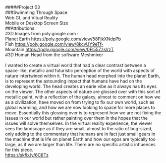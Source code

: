 #####Project 03 <br>
###Swimming Through Space <br>
Web GL and Vitual Reality<br>
Mobile or Desktop Screen Size<br>
##Attributions: <br>
#3D Images from poly.google.com :<br>
Planet Earth https://poly.google.com/view/58PjkXNdpPb <br>
Fish https://poly.google.com/view/8kcvUY9eTf- <br>
Mountain https://poly.google.com/view/0Fl55ZzsVzT <br>
#3D Human Head from the software Meshmixer <br>
<br>
I wanted to create a virtual world that had a clear contrast between a space-like, metallic and futuristic perception of the world with aspects of nature intertwined within it. The human head morphed into the planet Earth, is to represent the astounding impact that humans have had on the developing world. The head creates an earie vibe as it always has its eyes on the viewer. The other aspects of nature are glossed over with this sort of metallic paint, with a reflection of the galaxy, almost to comment on how we as a civilization, have moved on from trying to fix our own world, such as global warming, and how we are now looking to space for more places to move. Essentially this glossing over is to represent how we are not fixing the issues in our world but rather painting over them in the hopes that the issues will solve themselves. In the virtual reality experience, the viewer sees the landscape as if they are small, almost to the ratio of bug-sized, only adding to the commentary that humans are in fact just small gears in the machine that is life on planet Earth and how our egos are typically too large, as if we are larger than life. There are no specific artistic influences for this piece. <br>
https://skfb.ly/6C8Tz
